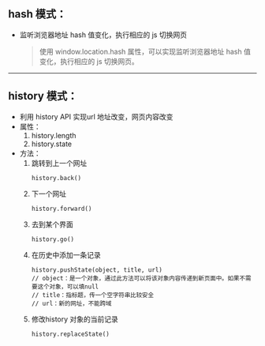 <!--
 * @Author: lijy
-->
## hash 模式：  
- 监听浏览器地址 hash 值变化，执行相应的 js 切换网页  
  > 使用 window.location.hash 属性，可以实现监听浏览器地址 hash 值变化，执行相应的 js 切换网页。



-------------------------------------------
## history 模式：  
- 利用 history API 实现url 地址改变，网页内容改变
- 属性：
    1. history.length
    2. history.state
- 方法：
    1. 跳转到上一个网址
        ```
        history.back()
        ```
    2. 下一个网址
        ```
        history.forward()
        ```
    3. 去到某个界面
        ```
        history.go()
        ```
    4. 在历史中添加一条记录
        ```
        history.pushState(object, title, url)
        // object：是一个对象，通过此方法可以将该对象内容传递到新页面中。如果不需要这个对象，可以填null
        // title：指标题，传一个空字符串比较安全
        // url：新的网址，不能跨域
        ```
    5. 修改history 对象的当前记录
        ```
        history.replaceState()
        ```